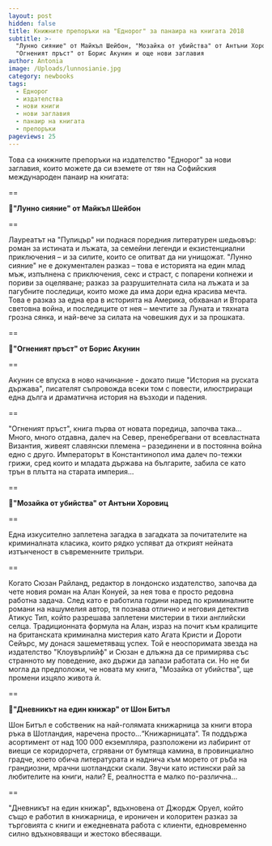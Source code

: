 ```yaml
---
layout: post
hidden: false
title: Книжните препоръки на "Еднорог" за панаира на книгата 2018
subtitle: >-
  "Лунно сияние" от Майкъл Шейбон, "Мозайка от убийства" от Антъни Хоровиц,
  "Огненият пръст" от Борис Акунин и още нови заглавия
author: Antonia
image: /Uploads/lunnosianie.jpg
category: newbooks
tags:
  - Еднорог
  - издателства
  - нови книги
  - нови заглавия
  - панаир на книгата
  - препоръки
pageviews: 25
---
```

Това са книжните препоръки на издателство "Еднорог" за нови заглавия, които можете да си вземете от тян на Софийския международен панаир на книгата:

\==

📓**"Лунно сияние" от Майкъл Шейбон**

\==

Лауреатът на "Пулицър" ни поднася поредния литературен шедьовър: роман за истината и лъжата, за семейни легенди и екзистенциални приключения – и за силите, които се опитват да ни унищожат. "Лунно сияние" не е документален разказ – това е историята на един млад мъж, изпълнена с приключения, секс и страст, с попарени копнежи и пориви за оцеляване; разказ за разрушителната сила на лъжата и за пагубните последици, които може да има дори една красива мечта. Това е разказ за една ера в историята на Америка, обхванал и Втората световна война, и последиците от нея – мечтите за Луната и тяхната грозна сянка, и най-вече за силата на човешкия дух и за прошката.

\==

📓**"Огненият пръст" от Борис Акунин**

\==

Акунин се впуска в ново начинание - докато пише "История на руската държава", писателят съпровожда всеки том с повести, илюстриращи една дълга и драматична история на възходи и падения.

\==

"Огненият пръст", книга първа от новата поредица, започва така... Много, много отдавна, далеч на Север, пренебрегвани от всевластната Византия, живеят славянски племена – разединени и в постоянна война едно с друго. Императорът в Константинопол има далеч по-тежки грижи, сред които и младата държава на българите, забила се като трън в плътта на старата империя...

\==

📓**"Мозайка от убийства" от Антъни Хоровиц**

\==

Една изкусително заплетена загадка в загадката за почитателите на криминалната класика, които рядко успяват да открият нейната изтънченост в съвременните трилъри.

\==

Когато Сюзан Райланд, редактор в лондонско издателство, започва да чете новия роман на Алан Конуей, за нея това е просто редовна работна задача. След като е работила години наред по криминалните романи на нашумелия автор, тя познава отлично и неговия детектив Атикус Тип, който разрешава заплетени мистерии в тихи английски селца. Традиционната формула на Алан, израз на почит към кралиците на британската криминална мистерия като Агата Кристи и Дороти Сейърс, му донася зашеметяващ успех. Той е неоспоримата звезда на издателство "Клоувърлийф" и Сюзан е длъжна да се примирява със странното му поведение, ако държи да запази работата си. Но не би могла да предположи, че новата му книга, "Мозайка от убийства", ще промени изцяло живота ѝ.

\==

📓**"Дневникът на един книжар" от Шон Битъл**

Шон Битъл е собственик на най-голямата книжарница за книги втора ръка в Шотландия, наречена просто...“Книжарницата“. Тя поддържа асортимент от над 100 000 екземпляра, разположени из лабиринт от виещи се коридорчета, сгрявани от бумтяща камина, в провинциално градче, което обича литературата и наднича към морето от ръба на грандиозни, мрачни шотландски скали. Звучи като истински рай за любителите на книги, нали? Е, реалността е малко по-различна...

\==

"Дневникът на един книжар", вдъхновена от Джордж Оруел, който също е работил в книжарница, е ироничен и колоритен разказ за търговията с книги и ежедневната работа с клиенти, едновременно силно вдъхновяващи и жестоко вбесяващи.
